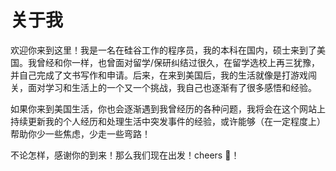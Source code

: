 # 关于我

欢迎你来到这里！我是一名在硅谷工作的程序员，我的本科在国内，硕士来到了美国。我曾经和你一样，也曾面对留学/保研纠结过很久，在留学选校上再三犹豫，并自己完成了文书写作和申请。后来，在来到美国后，我的生活就像是打游戏闯关，面对学习和生活上的一个又一个挑战，我自己也逐渐有了很多感悟和经验。

如果你来到美国生活，你也会逐渐遇到我曾经历的各种问题，我将会在这个网站上持续更新我的个人经历和处理生活中突发事件的经验，或许能够（在一定程度上）帮助你少一些焦虑，少走一些弯路！

不论怎样，感谢你的到来！那么我们现在出发！cheers 🍻！